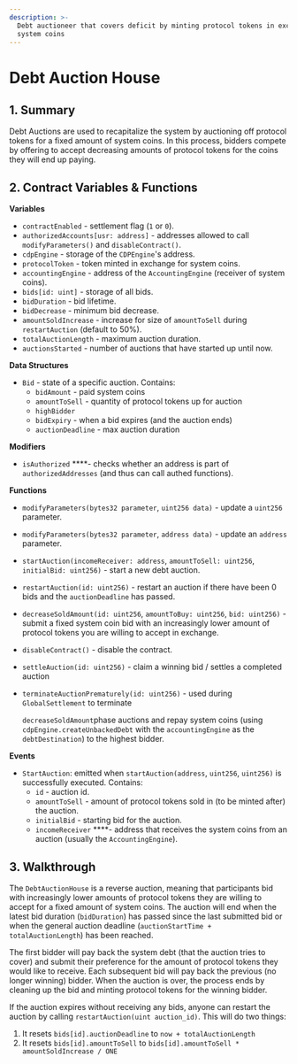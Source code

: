 ```yaml
---
description: >-
  Debt auctioneer that covers deficit by minting protocol tokens in exchange for
  system coins
---
```


# Debt Auction House

## 1. Summary <a id="1-introduction-summary"></a>

Debt Auctions are used to recapitalize the system by auctioning off protocol tokens for a fixed amount of system coins. In this process, bidders compete by offering to accept decreasing amounts of protocol tokens for the coins they will end up paying.

## 2. Contract Variables & Functions <a id="2-contract-details"></a>

**Variables**

* `contractEnabled` - settlement flag \(`1` or `0`\).
* `authorizedAccounts[usr: address]` - addresses allowed to call `modifyParameters()` and `disableContract()`.
* `cdpEngine` - storage of the `CDPEngine`'s address.
* `protocolToken` - token minted in exchange for system coins.
* `accountingEngine` - address of the `AccountingEngine` \(receiver of system coins\).
* `bids[id: uint]` - storage of all bids.
* `bidDuration` - bid lifetime.
* `bidDecrease` - minimum bid decrease.
* `amountSoldIncrease` - increase for size of `amountToSell` during `restartAuction` \(default to 50%\).
* `totalAuctionLength` - maximum auction duration.
* `auctionsStarted` - number of auctions that have started up until now.

**Data Structures**

* `Bid` - state of a specific auction. Contains:
  * `bidAmount` - paid system coins
  * `amountToSell` - quantity of protocol tokens up for auction
  * `highBidder`
  * `bidExpiry` - when a bid expires \(and the auction ends\)
  * `auctionDeadline` - max auction duration

**Modifiers**

* `isAuthorized` ****- checks whether an address is part of `authorizedAddresses` \(and thus can call authed functions\).

**Functions**

* `modifyParameters(bytes32 parameter`, `uint256 data)` - update a `uint256` parameter.
* `modifyParameters(bytes32 parameter`, `address data)` - update an `address` parameter.
* `startAuction(incomeReceiver: address`, `amountToSell: uint256`, `initialBid: uint256)` - start a new debt auction.
* `restartAuction(id: uint256)` - restart an auction if there have been 0 bids and the `auctionDeadline` has passed.
* `decreaseSoldAmount(id: uint256`, `amountToBuy: uint256`, `bid: uint256)` - submit a fixed system coin bid with an increasingly lower amount of protocol tokens you are willing to accept in exchange.
* `disableContract()` - disable the contract.
* `settleAuction(id: uint256)` - claim a winning bid / settles a completed auction
* `terminateAuctionPrematurely(id: uint256)` - used during `GlobalSettlement` to terminate 

  `decreaseSoldAmount`phase auctions and repay system coins \(using `cdpEngine.createUnbackedDebt` with the `accountingEngine` as the `debtDestination`\) to the highest bidder.

**Events**

* `StartAuction`: emitted when `startAuction(address`, `uint256`, `uint256)` is successfully executed. Contains:
  * `id` - auction id.
  * `amountToSell` - amount of protocol tokens sold  in \(to be minted after\) the auction.
  * `initialBid` - starting bid for the auction.
  * `incomeReceiver` ****- address that receives the system coins from an auction \(usually the `AccountingEngine`\).

## 3. Walkthrough <a id="3-key-mechanisms-and-concepts"></a>

The `DebtAuctionHouse` is a reverse auction, meaning that participants bid with increasingly lower amounts of protocol tokens they are willing to accept for a fixed amount of system coins. The auction will end when the latest bid duration \(`bidDuration`\) has passed since the last submitted bid or when the general auction deadline \(`auctionStartTime + totalAuctionLength`\) has been reached. 

The first bidder will pay back the system debt \(that the auction tries to cover\) and submit their preference for the amount of protocol tokens they would like to receive. Each subsequent bid will pay back the previous \(no longer winning\) bidder. When the auction is over, the process ends by cleaning up the bid and minting protocol tokens for the winning bidder.

If the auction expires without receiving any bids, anyone can restart the auction by calling `restartAuction(uint auction_id)`. This will do two things:

1. It resets `bids[id].auctionDeadline` to `now + totalAuctionLength`
2. It resets `bids[id].amountToSell` to `bids[id].amountToSell * amountSoldIncrease / ONE` 

